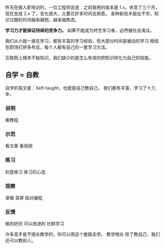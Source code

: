 昨天在做入职培训时，一位工程师说道：之前我用的版本是 1.x，休息了三个月，现在变成 2.x 了，变化很大，又要花好多时间去熟悉。
各种新技术层出不穷，知识过期的时间越来越短。越来越焦虑。

**学习力才能保证持续的竞争力。**
如果不能成为终生学习者，必然被社会淘汰。

我们从小就一直在学习，都有丰富的学习经验，但大部分时间是被动的学习
相信在职场打拼多年后，每个人都有自己的一套学习方法。

互联网上根本不缺知识，我们缺少的是怎么有效的把知识转化为自己的技能。

## 自学 = 自教
自学的英文是：Self-taught，也就是自己教自己。
我们都有丰富，学习了十几年，

### 说明
看教程

### 示范
看文章
看视频

### 练习
刻意练习
练习的心态

### 观察
录像
录屏
结对编程

### 反馈
做的好的
可以改进的
社群学习

许多高手是不擅长教学的，你可以用这个套路去学。
教学相长
除了教自己，我们还可以教别人。